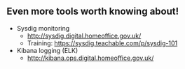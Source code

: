 ## Even more tools worth knowing about!

- Sysdig monitoring
  - http://sysdig.digital.homeoffice.gov.uk/
  - Training: https://sysdig.teachable.com/p/sysdig-101
- Kibana logging (ELK)
  - http://kibana.ops.digital.homeoffice.gov.uk/

